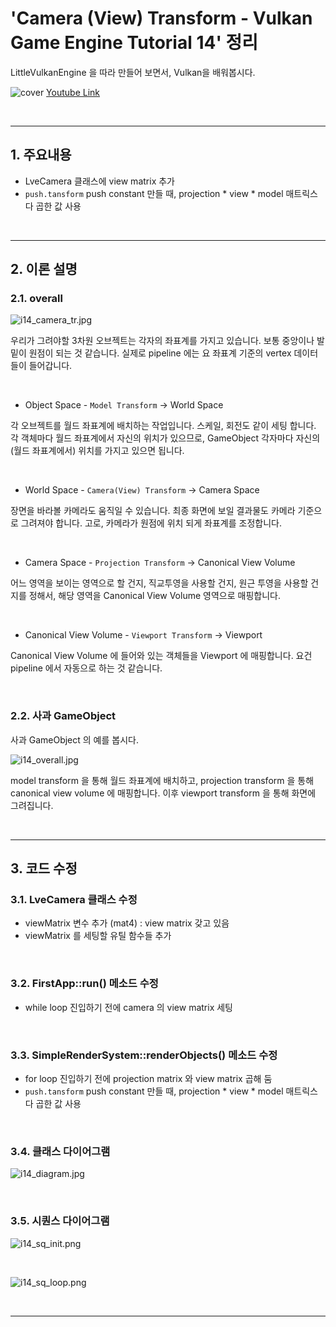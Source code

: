 # 'Camera (View) Transform - Vulkan Game Engine Tutorial 14' 정리


LittleVulkanEngine 을 따라 만들어 보면서, Vulkan을 배워봅시다.


![cover](/images/lve/i14_cover.jpg)
[Youtube Link](https://youtu.be/rvJHkYnAR3w?list=PL8327DO66nu9qYVKLDmdLW_84-yE4auCR)

<br/>

---


## 1. 주요내용

- LveCamera 클래스에 view matrix 추가
- `push.tansform` push constant 만들 때, projection * view * model 매트릭스 다 곱한 값 사용

<br/>

---

## 2. 이론 설명

### 2.1. overall

![i14_camera_tr.jpg](/images/lve/i14_camera_tr.jpg)

우리가 그려야할 3차원 오브젝트는 각자의 좌표계를 가지고 있습니다. 보통 중앙이나 발 밑이 원점이 되는 것 같습니다. 실제로 pipeline 에는 요 좌표계 기준의 vertex 데이터들이 들어갑니다.

<br/>

- Object Space - `Model Transform` -> World Space

각 오브젝트를 월드 좌표계에 배치하는 작업입니다. 스케일, 회전도 같이 세팅 합니다.
각 객체마다 월드 좌표계에서 자신의 위치가 있으므로, GameObject 각자마다 자신의 (월드 좌표계에서) 위치를 가지고 있으면 됩니다.

<br/>

- World Space - `Camera(View) Transform` -> Camera Space

장면을 바라볼 카메라도 움직일 수 있습니다. 최종 화면에 보일 결과물도 카메라 기준으로 그려져야 합니다. 고로, 카메라가 원점에 위치 되게 좌표계를 조정합니다.

<br/>

- Camera Space - `Projection Transform` -> Canonical View Volume

어느 영역을 보이는 영역으로 할 건지, 직교투영을 사용할 건지, 원근 투영을 사용할 건지를 정해서, 해당 영역을 Canonical View Volume 영역으로 매핑합니다.

<br/>

- Canonical View Volume - `Viewport Transform` -> Viewport

Canonical View Volume 에 들어와 있는 객체들을 Viewport 에 매핑합니다. 요건 pipeline 에서 자동으로 하는 것 같습니다.

<br/>

### 2.2. 사과 GameObject

사과 GameObject 의 예를 봅시다.

![i14_overall.jpg](/images/lve/i14_overall.jpg)

model transform 을 통해 월드 좌표계에 배치하고, projection transform 을 통해 canonical view volume 에 매핑합니다.
이후 viewport transform 을 통해 화면에 그려집니다.

<br/>

---

## 3. 코드 수정

### 3.1. LveCamera 클래스 수정
- viewMatrix 변수 추가 (mat4) : view matrix 갖고 있음
- viewMatrix 를 세팅할 유틸 함수들 추가

<br/>

### 3.2. FirstApp::run() 메소드 수정
- while loop 진입하기 전에 camera 의 view matrix 세팅

<br/>

### 3.3. SimpleRenderSystem::renderObjects() 메소드 수정
- for loop 진입하기 전에 projection matrix 와 view matrix 곱해 둠
- `push.tansform` push constant 만들 때, projection * view * model 매트릭스 다 곱한 값 사용

<br/>

### 3.4. 클래스 다이어그램
![i14_diagram.jpg](/images/lve/i14_diagram.jpg)

<br/>

### 3.5. 시퀀스 다이어그램

![i14_sq_init.png](/images/lve/i14_sq_init.png)

<br/>

![i14_sq_loop.png](/images/lve/i14_sq_loop.png)

<br/>

---
